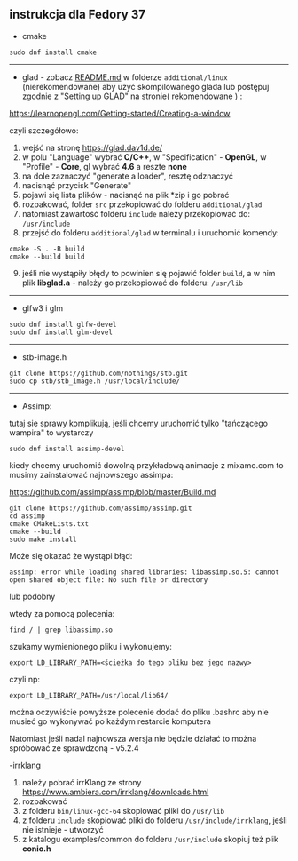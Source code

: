 ## instrukcja dla Fedory 37
- cmake
```
sudo dnf install cmake
```
***
- glad - zobacz [README.md](additional/linux/REDME.md)  w folderze `additional/linux` (nierekomendowane) aby użyć skompilowanego glada lub postępuj zgodnie z "Setting up GLAD" na stronie( rekomendowane ) :  

https://learnopengl.com/Getting-started/Creating-a-window

czyli szczegółowo:
1. wejść na stronę https://glad.dav1d.de/
2. w polu "Language" wybrać **C/C++**, w "Specification" - **OpenGL**, w "Profile" - **Core**, gl wybrać **4.6** a reszte **none**
3. na dole zaznaczyć "generate a loader", resztę odznaczyć
4. nacisnąć przycisk "Generate"
5. pojawi się lista plików - nacisnąć na plik *zip i go pobrać
6. rozpakować, folder `src` przekopiować do folderu `additional/glad`
7. natomiast zawartość folderu `include` należy przekopiować do: `/usr/include`
8. przejść do folderu `additional/glad` w terminalu i uruchomić komendy:
```
cmake -S . -B build
cmake --build build
```
9. jeśli nie wystąpiły błędy to powinien się pojawić folder `build`, a w nim plik **libglad.a** - należy go przekopiować do folderu: `/usr/lib`

***

- glfw3 i glm

```
sudo dnf install glfw-devel
sudo dnf install glm-devel
```

***

- stb-image.h
```
git clone https://github.com/nothings/stb.git
sudo cp stb/stb_image.h /usr/local/include/
```

***

- Assimp: 

tutaj sie sprawy komplikują, jeśli chcemy uruchomić tylko "tańczącego wampira" to wystarczy
```
sudo dnf install assimp-devel
```

kiedy chcemy uruchomić dowolną przykładową animacje z mixamo.com to musimy zainstalować najnowszego assimpa:

https://github.com/assimp/assimp/blob/master/Build.md

```
git clone https://github.com/assimp/assimp.git
cd assimp
cmake CMakeLists.txt 
cmake --build .
sudo make install
```

Może się okazać że wystąpi błąd:
```
assimp: error while loading shared libraries: libassimp.so.5: cannot open shared object file: No such file or directory
```
lub podobny

wtedy za pomocą polecenia:
```
find / | grep libassimp.so
```
szukamy wymienionego pliku i wykonujemy:
```
export LD_LIBRARY_PATH=<ścieżka do tego pliku bez jego nazwy>
```
czyli np:
```
export LD_LIBRARY_PATH=/usr/local/lib64/
```
można oczywiście powyższe polecenie dodać do pliku .bashrc aby nie musieć go wykonywać po każdym restarcie komputera

Natomiast jeśli nadal najnowsza wersja nie będzie działać to można spróbować ze sprawdzoną - v5.2.4

-irrklang
1. należy pobrać irrKlang ze strony https://www.ambiera.com/irrklang/downloads.html
2. rozpakować
3. z folderu `bin/linux-gcc-64` skopiować pliki do `/usr/lib`
4. z folderu `include` skopiować pliki do folderu `/usr/include/irrklang`, jeśli nie istnieje - utworzyć
5. z katalogu examples/common do folderu `/usr/include` skopiuj też plik **conio.h**
